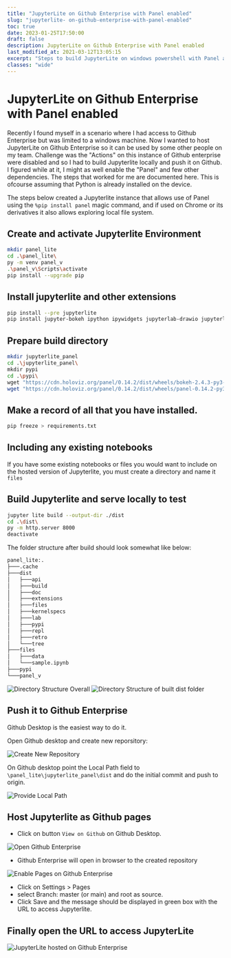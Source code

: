```yaml
---
title: "JupyterLite on Github Enterprise with Panel enabled"
slug: "jupyterlite- on-github-enterprise-with-panel-enabled"
toc: true
date: 2023-01-25T17:50:00
draft: false
description: JupyterLite on Github Enterprise with Panel enabled
last_modified_at: 2021-03-12T13:05:15
excerpt: "Steps to build JupyterLite on windows powershell with Panel and local file access and to host it on restricted Github Enterprise."
classes: "wide"
---
```


# JupyterLite on Github Enterprise with Panel enabled

Recently I found myself in a scenario where I had access to Github Enterprise but was limited to a windows machine. Now I wanted to host JupyterLite on Github Enterprise so it can be used by some other people on my team. Challenge was the "Actions" on this instance of Github enterprise were disabled and so I had to build Jupyterlite locally and push it on Github. I figured while at it, I might as well enable the "Panel" and few other dependencies. The steps that worked for me are documented here. This is ofcourse assuming that Python is already installed on the device.

The steps below created a Jupyterlite instance that allows use of Panel using the `%pip install panel` magic command, and if used on Chrome or its derivatives it also allows exploring local file system.

## Create and activate Jupyterlite Environment

```bash
mkdir panel_lite
cd .\panel_lite\
py -m venv panel_v
.\panel_v\Scripts\activate
pip install --upgrade pip
```

## Install jupyterlite and other extensions

```bash
pip install --pre jupyterlite
pip install jupyter-bokeh ipython ipywidgets jupyterlab-drawio jupyterlab-markup jupyterlab-myst jupyterlab-pygments jupyterlite-p5-kernel jupyterlite-xeus-sqlite libarchive-c matplotlib matplotlib-inline matplotlib-venn myst-nb myst-parser nbconvert numpy openpyxl pandas pandocfilters pkginfo pyopenssl python-dateutil python-dotenv pyviz-comms pyxlsb scipy sql SQLAlchemy sqlparse tornado widgetsnbextension xlrd XlsxWriter zipp jupyterlab-filesystem-access
```

## Prepare build directory

```bash
mkdir jupyterlite_panel
cd .\jupyterlite_panel\
mkdir pypi
cd .\pypi\
wget "https://cdn.holoviz.org/panel/0.14.2/dist/wheels/bokeh-2.4.3-py3-none-any.whl" -outfile "bokeh-2.4.3-py3-none-any.whl"
wget "https://cdn.holoviz.org/panel/0.14.2/dist/wheels/panel-0.14.2-py3-none-any.whl" -outfile "panel-0.14.2-py3-none-any.whl"
```

## Make a record of all that you have installed.

```bash
pip freeze > requirements.txt
```

## Including any existing notebooks

If you have some existing notebooks or files you would want to include on the hosted version of Jupyterlite, you must create a directory and name it `files`

## Build Jupyterlite and serve locally to test

```bash
jupyter lite build --output-dir ./dist
cd .\dist\
py -m http.server 8000
deactivate
```

The folder structure after build should look somewhat like below:

```bash
panel_lite:.
├───.cache
├───dist
│   ├───api
│   ├───build
│   ├───doc
│   ├───extensions
│   ├───files
│   ├───kernelspecs
│   ├───lab
│   ├───pypi
│   ├───repl
│   ├───retro
│   └───tree
├───files
│   ├───data
│   └───sample.ipynb
├───pypi
└───panel_v
```

![Directory Structure Overall](../assets/images/2023/01/3.png)
![Directory Structure of built dist folder](../assets/images/2023/01/4.png)

## Push it to Github Enterprise

Github Desktop is the easiest way to do it. 

Open Github desktop and create new reporsitory:

![Create New Repository](../assets/images/2023/01/1.png)

On Github desktop point the Local Path field to `\panel_lite\jupyterlite_panel\dist` and do the initial commit and push to origin.

![Provide Local Path](../assets/images/2023/01/2.png)

## Host Jupyterlite as Github pages

* Click on button `View on Github` on Github Desktop.

![Open Github Enterprise](../assets/images/2023/01/5.png)

* Github Enterprise will open in browser to the created repository

![Enable Pages on Github Enterprise](../assets/images/2023/01/6.png)

* Click on Settings >  Pages 
* select Branch: master (or main) and root as source.
* Click Save and the message should be displayed in green box with the URL to access Jupyterlite.

## Finally open the URL to access JupyterLite

![JupyterLite hosted on Github Enterprise](../assets/images/2023/01/7.png)
